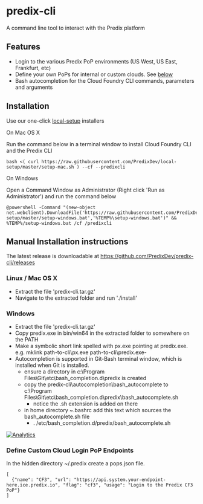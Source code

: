 # predix-cli

A command line tool to interact with the Predix platform

## Features

- Login to the various Predix PoP environments (US West, US East, Frankfurt, etc)
- Define your own PoPs for internal or custom clouds.  See [below](#define-custom-cloud-login-pop-endpoints)
- Bash autocompletion for the Cloud Foundry CLI commands, parameters and arguments

## Installation

Use our one-click [local-setup](https://github.com/PredixDev/local-setup) installers

On Mac OS X

Run the command below in a terminal window to install Cloud Foundry CLI and the Predix CLI
```
bash <( curl https://raw.githubusercontent.com/PredixDev/local-setup/master/setup-mac.sh ) --cf --predixcli
```

On Windows

Open a Command Window as Administrator (Right click 'Run as Administrator') and run the command below
```
@powershell -Command "(new-object net.webclient).DownloadFile('https://raw.githubusercontent.com/PredixDev/local-setup/master/setup-windows.bat','%TEMP%\setup-windows.bat')" && %TEMP%/setup-windows.bat /cf /predixcli
```

## Manual Installation instructions

The latest release is downloadable at https://github.com/PredixDev/predix-cli/releases

### Linux / Mac OS X
- Extract the file 'predix-cli.tar.gz'
- Navigate to the extracted folder and run './install'

### Windows
- Extract the file 'predix-cli.tar.gz'
- Copy predix.exe in bin/win64 in the extracted folder to somewhere on the PATH
- Make a symbolic short link spelled with px.exe pointing at predix.exe. e.g. mklink path-to-cli\px.exe path-to-cli\predix.exe- 
- Autocompletion is supported in Git-Bash terminal window, which is installed when Git is installed.
  - ensure a directory in c:\Program Files\Git\etc\bash_completion.d\predix is created
  - copy the predix-cli\autocompletion\bash_autocomplete to c:\Program Files\Git\etc\bash_completion.d\predix\bash_autocomplete.sh
    - notice the .sh extension is added on there
  - in home directory ~\.bashrc add this text which sources the bash_autocomplete.sh file
    - . /etc/bash_completion.d/predix/bash_autocomplete.sh

[![Analytics](https://predix-beacon.appspot.com/UA-82773213-1/predixcli/readme?pixel)](https://github.com/PredixDev)


### Define Custom Cloud Login PoP Endpoints

In the hidden directory ~/.predix create a pops.json file.
```
[
  {"name": "CF3", "url": "https://api.system.your-endpoint-here.ice.predix.io", "flag": "cf3", "usage": "Login to the Predix CF3 PoP"}
]
```
